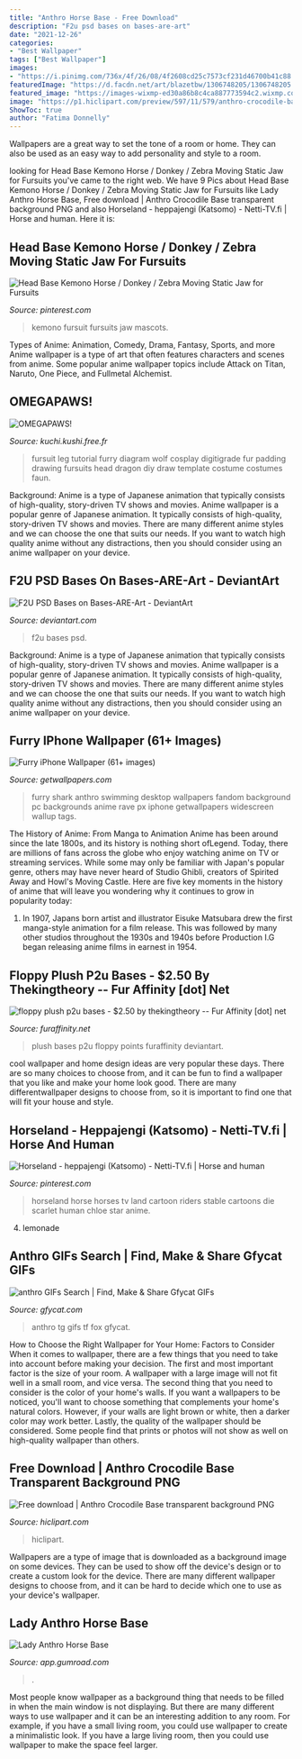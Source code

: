 ```yaml
---
title: "Anthro Horse Base - Free Download"
description: "F2u psd bases on bases-are-art"
date: "2021-12-26"
categories:
- "Best Wallpaper"
tags: ["Best Wallpaper"]
images:
- "https://i.pinimg.com/736x/4f/26/08/4f2608cd25c7573cf231d46700b41c88.jpg"
featuredImage: "https://d.facdn.net/art/blazetbw/1306748205/1306748205.blazetbw_suit_legs2.png"
featured_image: "https://images-wixmp-ed30a86b8c4ca887773594c2.wixmp.com/i/5630e1a7-7474-4e7e-8928-4af096126a0b/dd5o3vt-6f469a2c-bc7f-4365-8e8e-6fdd30a3ba3d.png"
image: "https://p1.hiclipart.com/preview/597/11/579/anthro-crocodile-base-png-clipart.jpg"
ShowToc: true
author: "Fatima Donnelly"
---
```



Wallpapers are a great way to set the tone of a room or home. They can also be used as an easy way to add personality and style to a room.

	

		
looking for Head Base Kemono Horse / Donkey / Zebra Moving Static Jaw for Fursuits you've came to the right web. We have 9 Pics about Head Base Kemono Horse / Donkey / Zebra Moving Static Jaw for Fursuits like Lady Anthro Horse Base, Free download | Anthro Crocodile Base transparent background PNG and also Horseland - heppajengi (Katsomo) - Netti-TV.fi | Horse and human. Here it is:
		
    
## Head Base Kemono Horse / Donkey / Zebra Moving Static Jaw For Fursuits

<img loading=lazy src="https://i.pinimg.com/736x/4f/26/08/4f2608cd25c7573cf231d46700b41c88.jpg" onerror="this.onerror=null;this.src='https://tse2.mm.bing.net/th?id=OIP.ist8SFZkDhwDJ2MIf3WS0wHaLl&amp;pid=15.1';" alt="Head Base Kemono Horse / Donkey / Zebra Moving Static Jaw for Fursuits">

_Source: pinterest.com_

>kemono fursuit fursuits jaw mascots. 

	

Types of Anime: Animation, Comedy, Drama, Fantasy, Sports, and more
Anime wallpaper is a type of art that often features characters and scenes from anime. Some popular anime wallpaper topics include Attack on Titan, Naruto, One Piece, and Fullmetal Alchemist.

    
## OMEGAPAWS!

<img loading=lazy src="https://d.facdn.net/art/blazetbw/1306748205/1306748205.blazetbw_suit_legs2.png" onerror="this.onerror=null;this.src='https://tse4.mm.bing.net/th?id=OIP.L_F0OUHoclHw_zp0leD7VAHaEm&amp;pid=15.1';" alt="OMEGAPAWS!">

_Source: kuchi.kushi.free.fr_

>fursuit leg tutorial furry diagram wolf cosplay digitigrade fur padding drawing fursuits head dragon diy draw template costume costumes faun. 

	

Background: Anime is a type of Japanese animation that typically consists of high-quality, story-driven TV shows and movies.
Anime wallpaper is a popular genre of Japanese animation. It typically consists of high-quality, story-driven TV shows and movies. There are many different anime styles and we can choose the one that suits our needs. If you want to watch high quality anime without any distractions, then you should consider using an anime wallpaper on your device.

    
## F2U PSD Bases On Bases-ARE-Art - DeviantArt

<img loading=lazy src="https://images-wixmp-ed30a86b8c4ca887773594c2.wixmp.com/i/5630e1a7-7474-4e7e-8928-4af096126a0b/dd5o3vt-6f469a2c-bc7f-4365-8e8e-6fdd30a3ba3d.png" onerror="this.onerror=null;this.src='https://tse2.mm.bing.net/th?id=OIP.QiQ0WRmH50dIEFVWKw5EKwHaEl&amp;pid=15.1';" alt="F2U PSD Bases on Bases-ARE-Art - DeviantArt">

_Source: deviantart.com_

>f2u bases psd. 

	

Background: Anime is a type of Japanese animation that typically consists of high-quality, story-driven TV shows and movies.
Anime wallpaper is a popular genre of Japanese animation. It typically consists of high-quality, story-driven TV shows and movies. There are many different anime styles and we can choose the one that suits our needs. If you want to watch high quality anime without any distractions, then you should consider using an anime wallpaper on your device.

    
## Furry IPhone Wallpaper (61+ Images)

<img loading=lazy src="http://getwallpapers.com/wallpaper/full/4/d/8/523893.jpg" onerror="this.onerror=null;this.src='https://tse1.mm.bing.net/th?id=OIP.k2rfP99YObyy7O9uvhEA1QHaEK&amp;pid=15.1';" alt="Furry iPhone Wallpaper (61+ images)">

_Source: getwallpapers.com_

>furry shark anthro swimming desktop wallpapers fandom background pc backgrounds anime rave px iphone getwallpapers widescreen wallup tags. 

	

The History of Anime: From Manga to Animation
Anime has been around since the late 1800s, and its history is nothing short ofLegend. Today, there are millions of fans across the globe who enjoy watching anime on TV or streaming services. While some may only be familiar with Japan's popular genre, others may have never heard of Studio Ghibli, creators of Spirited Away and Howl's Moving Castle. Here are five key moments in the history of anime that will leave you wondering why it continues to grow in popularity today:
1) In 1907, Japans born artist and illustrator Eisuke Matsubara drew the first manga-style animation for a film release. This was followed by many other studios throughout the 1930s and 1940s before Production I.G began releasing anime films in earnest in 1954.

    
## Floppy Plush P2u Bases - $2.50 By Thekingtheory -- Fur Affinity [dot] Net

<img loading=lazy src="http://t.facdn.net/26482617@800-1519422566.jpg" onerror="this.onerror=null;this.src='https://tse2.mm.bing.net/th?id=OIP.LLv9w4JUI07acjw2Ga5xewHaKa&amp;pid=15.1';" alt="floppy plush p2u bases - $2.50 by thekingtheory -- Fur Affinity [dot] net">

_Source: furaffinity.net_

>plush bases p2u floppy points furaffinity deviantart. 

	

cool wallpaper and home design ideas are very popular these days. There are so many choices to choose from, and it can be fun to find a wallpaper that you like and make your home look good. There are many differentwallpaper designs to choose from, so it is important to find one that will fit your house and style.

    
## Horseland - Heppajengi (Katsomo) - Netti-TV.fi | Horse And Human

<img loading=lazy src="https://i.pinimg.com/originals/41/7a/23/417a23d279ac040900bb1dc8d60cb6fa.jpg" onerror="this.onerror=null;this.src='https://tse2.mm.bing.net/th?id=OIP._IKYbhudVLJtD-riPTV8-gHaFG&amp;pid=15.1';" alt="Horseland - heppajengi (Katsomo) - Netti-TV.fi | Horse and human">

_Source: pinterest.com_

>horseland horse horses tv land cartoon riders stable cartoons die scarlet human chloe star anime. 

	

4. lemonade 

    
## Anthro GIFs Search | Find, Make &amp; Share Gfycat GIFs

<img loading=lazy src="https://thumbs.gfycat.com/RashInsecureBream-max-1mb.gif" onerror="this.onerror=null;this.src='https://tse4.mm.bing.net/th?id=OIP.SCfuKHdWD72QKZAksdyj4AAAAA&amp;pid=15.1';" alt="anthro GIFs Search | Find, Make &amp; Share Gfycat GIFs">

_Source: gfycat.com_

>anthro tg gifs tf fox gfycat. 

	

How to Choose the Right Wallpaper for Your Home: Factors to Consider
When it comes to wallpaper, there are a few things that you need to take into account before making your decision. The first and most important factor is the size of your room. A wallpaper with a large image will not fit well in a small room, and vice versa. 
The second thing that you need to consider is the color of your home's walls. If you want a wallpapers to be noticed, you'll want to choose something that complements your home's natural colors. However, if your walls are light brown or white, then a darker color may work better. 
Lastly, the quality of the wallpaper should be considered. Some people find that prints or photos will not show as well on high-quality wallpaper than others.

    
## Free Download | Anthro Crocodile Base Transparent Background PNG

<img loading=lazy src="https://p1.hiclipart.com/preview/597/11/579/anthro-crocodile-base-png-clipart.jpg" onerror="this.onerror=null;this.src='https://tse4.mm.bing.net/th?id=OIP.wY91FpTOtr9eo4BK9F50fwHaFe&amp;pid=15.1';" alt="Free download | Anthro Crocodile Base transparent background PNG">

_Source: hiclipart.com_

>hiclipart. 

	

Wallpapers are a type of image that is downloaded as a background image on some devices. They can be used to show off the device's design or to create a custom look for the device. There are many different wallpaper designs to choose from, and it can be hard to decide which one to use as your device's wallpaper.

    
## Lady Anthro Horse Base

<img loading=lazy src="https://public-files.gumroad.com/variants/48u7zj808mxb1kp89ma9ef9hfu7b/1a0ee30221c88f5f87a5cc79890ff33cd42d2ca4e4289cc0230ab845543685dc" onerror="this.onerror=null;this.src='https://tse4.mm.bing.net/th?id=OIP.ef9ke2QYfhC8IdSLJbpQRQHaF7&amp;pid=15.1';" alt="Lady Anthro Horse Base">

_Source: app.gumroad.com_

>. 

	

Most people know wallpaper as a background thing that needs to be filled in when the main window is not displaying. But there are many different ways to use wallpaper and it can be an interesting addition to any room. For example, if you have a small living room, you could use wallpaper to create a minimalistic look. If you have a large living room, then you could use wallpaper to make the space feel larger.

